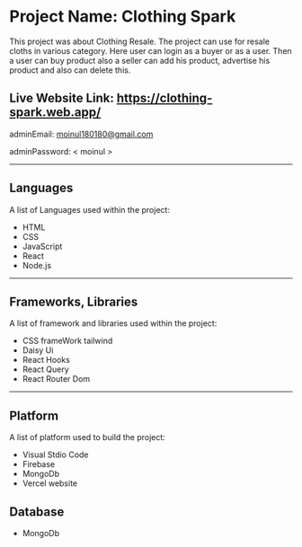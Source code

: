 # Project Name: Clothing Spark

This project was about Clothing Resale. The project can use for resale cloths in various category. Here user can login as a buyer or as a user. Then a user can buy product also a seller can add his product, advertise his product and also can delete this.

## Live Website Link: https://clothing-spark.web.app/

adminEmail: <moinul180180@gmail.com>

adminPassword: < moinul >

***
## Languages

A list of Languages used within the project:
* HTML
* CSS
* JavaScript
* React
* Node.js

***
## Frameworks, Libraries

A list of framework and libraries used within the project:
* CSS frameWork tailwind
* Daisy Ui
* React Hooks
* React Query
* React Router Dom

***
## Platform 
A list of platform used to build the project:
* Visual Stdio Code
* Firebase
* MongoDb
* Vercel website

## Database
* MongoDb